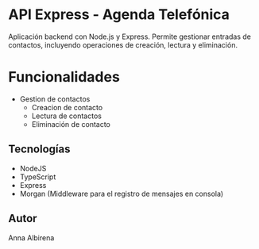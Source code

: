 # API Express - Agenda Telefónica

Aplicación backend con Node.js y Express. Permite gestionar entradas de contactos, incluyendo operaciones de creación, lectura y eliminación.

# Funcionalidades

- Gestion de contactos
  - Creacion de contacto
  - Lectura de contactos
  - Eliminación de contacto

## Tecnologías

- NodeJS
- TypeScript
- Express
- Morgan (Middleware para el registro de mensajes en consola)

## Autor

Anna Albirena
